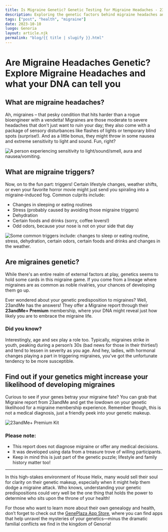 ```yaml
---
title: Is Migraine Genetic? Genetic Testing for Migraine Headaches - 23andMe
description: Exploring the genetic factors behind migraine headaches and how genetic testing can help.
tags: ["post", "health", "migraine"]
date: 2023-10-10
luogo: Genoria
layout: article.njk
permalink: "blog/{{ title | slugify }}.html"
---
```


# Are Migraine Headaches Genetic? Explore Migraine Headaches and what your DNA can tell you

## What are migraine headaches?

Ah, migraines – that pesky condition that hits harder than a rogue bioengineer with a vendetta! Migraines are those moderate to severe headaches that don't just want to ruin your day; they also come with a package of sensory disturbances like flashes of lights or temporary blind spots (surprise!). And as a little bonus, they might throw in some nausea and extreme sensitivity to light and sound. Fun, right? 

![A person experiencing sensitivity to light/sound/smell, aura and nausea/vomiting.](https://www.23andme.com/wp-content/uploads/sites/2/2021/08/Screen-Shot-2021-08-12-at-5.06.16-PM.png)

## What are migraine triggers?

Now, on to the fun part: triggers! Certain lifestyle changes, weather shifts, or even your favorite horror movie might just send you spiraling into a migraine-induced fog. Common culprits include:

- Changes in sleeping or eating routines
- Stress (probably caused by avoiding those migraine triggers)
- Dehydration
- Certain foods and drinks (sorry, coffee lovers!)
- Odd odors, because your nose is not on your side that day

![Some common triggers include: changes to sleep or eating routine, stress, dehydration, certain odors, certain foods and drinks and changes in the weather.](https://www.23andme.com/wp-content/uploads/sites/2/2021/08/Screen-Shot-2021-08-12-at-5.07.32-PM-753x1024.png)

## Are migraines genetic?

While there's an entire realm of external factors at play, genetics seems to hold some cards in this migraine game. If you come from a lineage where migraines are as common as noble rivalries, your chances of developing them go up. 

Ever wondered about your genetic predisposition to migraines? Well, 23andMe has the answers! They offer a Migraine report through their **23andMe+ Premium** membership, where your DNA might reveal just how likely you are to embrace the migraine life.

### Did you know?

Interestingly, age and sex play a role too. Typically, migraines strike in youth, peaking during a person’s 30s (bad news for those in their thirties!) and tend to lessen in severity as you age. And hey, ladies, with hormonal changes playing a part in triggering migraines, you've got the unfortunate tendency to be more susceptible.

## Find out if your genetics might increase your likelihood of developing migraines

Curious to see if your genes betray your migraine fate? You can grab that Migraine report from 23andMe and get the lowdown on your genetic likelihood for a migraine membership experience. Remember though, this is not a medical diagnosis, just a friendly peek into your genetic makeup.

![23andMe+ Premium Kit](https://www.23andme.com/uploads/sites/2/20240109213029/Premium.jpg)

### Please note:

- This report does not diagnose migraine or offer any medical decisions.
- It was developed using data from a treasure trove of willing participants. 
- Keep in mind this is just part of the genetic puzzle; lifestyle and family history matter too!

---

In this high-stakes environment of House Helix, many would sell their soul for clarity on their genetic makeup, especially when it might help them dodge a migraine attack. Who knows, understanding your genetic predispositions could very well be the one thing that holds the power to determine who sits upon the throne of your health! 

For those who want to learn more about their own genealogy and health, don’t forget to check out the [GenePlaza App Store](https://www.GenePlaza.com/app-store), where you can find apps that help unravel the mysteries of your genetics—minus the dramatic familial conflicts we find in the kingdom of Genoria!